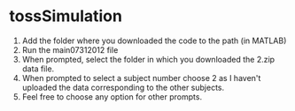 # tossSimulation
1) Add the folder where you downloaded the code to the path (in MATLAB)
2) Run the main07312012 file
3) When prompted, select the folder in which you downloaded the 2.zip data file.
4) When prompted to select a subject number choose 2 as I haven't uploaded the data corresponding to the other subjects.
5) Feel free to choose any option for other prompts.
